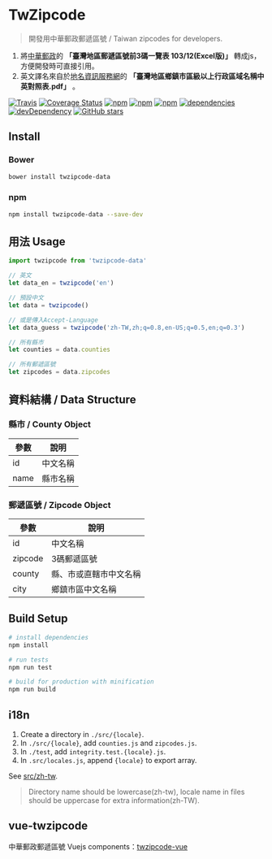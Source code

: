 # TwZipcode
> 開發用中華郵政郵遞區號 / Taiwan zipcodes for developers.

1. 將[中華郵政](https://www.post.gov.tw)的 **「臺灣地區郵遞區號前3碼一覽表 103/12(Excel版)」** 轉成js，方便開發時可直接引用。
2. 英文譯名來自於[地名資訊服務網](http://gn.moi.gov.tw)的 **「臺灣地區鄉鎮市區級以上行政區域名稱中英對照表.pdf」** 。

[![Travis](https://img.shields.io/travis/yyc1217/twzipcode-data.svg)](https://travis-ci.org/yyc1217/twzipcode-data)
[![Coverage Status](https://coveralls.io/repos/github/yyc1217/twzipcode-data/badge.svg?branch=master)](https://coveralls.io/r/yyc1217/twzipcode-data)
[![npm](https://img.shields.io/npm/dt/twzipcode-data.svg)](https://www.npmjs.com/package/twzipcode-data)
[![npm](https://img.shields.io/npm/v/twzipcode-data.svg)](https://www.npmjs.com/package/twzipcode-data)
[![npm](https://img.shields.io/npm/l/twzipcode-data.svg)](https://github.com/yyc1217/twzipcode-data)
[![dependencies](https://david-dm.org/yyc1217/twzipcode-data.svg)](https://david-dm.org/yyc1217/twzipcode-data)
[![devDependency](https://david-dm.org/yyc1217/twzipcode-data/dev-status.svg)](https://david-dm.org/yyc1217/twzipcode-data#info=devDependencies)
[![GitHub stars](https://img.shields.io/github/stars/yyc1217/twzipcode-data.svg?style=social&label=Star)](https://github.com/yyc1217/twzipcode-data)

## Install

### Bower
```sh
bower install twzipcode-data
```

### npm
```sh
npm install twzipcode-data --save-dev
```

## 用法 Usage
```javascript
import twzipcode from 'twzipcode-data'

// 英文
let data_en = twzipcode('en')

// 預設中文
let data = twzipcode()

// 或是傳入Accept-Language
let data_guess = twzipcode('zh-TW,zh;q=0.8,en-US;q=0.5,en;q=0.3')

// 所有縣市
let counties = data.counties

// 所有郵遞區號
let zipcodes = data.zipcodes

```

## 資料結構 / Data Structure

### 縣市 / County Object
| 參數    | 說明           |
|---------|---------------|
| id      | 中文名稱       |
| name    | 縣市名稱       |

### 郵遞區號 / Zipcode Object
| 參數    | 說明           |
|---------|---------------|
| id      | 中文名稱    |
| zipcode | 3碼郵遞區號    |
| county  | 縣、市或直轄市中文名稱 |
| city    | 鄉鎮市區中文名稱 |

## Build Setup

``` bash
# install dependencies
npm install

# run tests
npm run test

# build for production with minification
npm run build
```

## i18n
1. Create a directory in `./src/{locale}`.
2. In `./src/{locale}`, add `counties.js` and `zipcodes.js`.
3. In `./test`, add `integrity.test.{locale}.js`.
4. In `.src/locales.js`, append `{locale}` to export array.

See [src/zh-tw](src/zh-tw).

> Directory name should be lowercase(zh-tw), locale name in files should be uppercase for extra information(zh-TW).

## vue-twzipcode
中華郵政郵遞區號 Vuejs components：[twzipcode-vue](https://github.com/yyc1217/twzipcode-vue)
